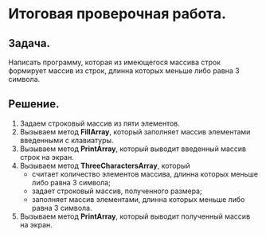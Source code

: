 

# Итоговая проверочная работа.

## Задача. 
Написать программу, которая из имеющегося массива строк формирует массив из строк, длинна которых меньше либо равна 3 символа.

## Решение.
1. Задаем строковый массив из пяти элементов.
2. Вызываем метод **FillArray**, который заполняет массив элементами введенными с клавиатуры.
3. Вызываем метод **PrintArray**, который выводит введенный массив строк на экран.
4. Вызываем метод **ThreeCharactersArray**, который 
   - считает количество элементов массива, длинна которых меньше либо равна 3 символа;
   - задает строковый массив, полученного размера;
   - заполняет массив элементами, длинна которых меньше либо равна 3 символа. 
5. Вызываем метод **PrintArray**, который выводит полученный массив на экран.